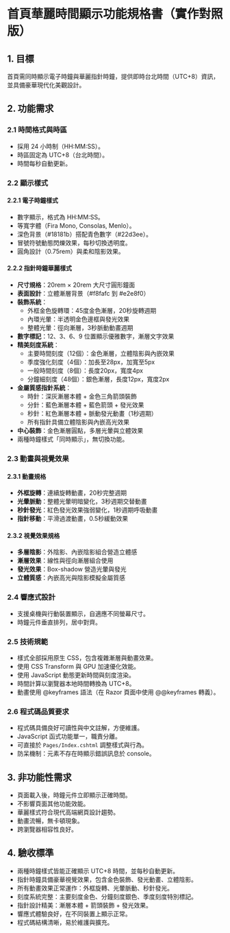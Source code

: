 
# 首頁華麗時間顯示功能規格書（實作對照版）

## 1. 目標
首頁需同時顯示電子時鐘與華麗指針時鐘，提供即時台北時間（UTC+8）資訊，並具備豪華現代化美觀設計。

## 2. 功能需求

### 2.1 時間格式與時區
- 採用 24 小時制（HH:MM:SS）。
- 時區固定為 UTC+8（台北時間）。
- 時間每秒自動更新。

### 2.2 顯示樣式

#### 2.2.1 電子時鐘樣式
- 數字顯示，格式為 HH:MM:SS。
- 等寬字體（Fira Mono, Consolas, Menlo）。
- 深色背景（#18181b）搭配青色數字（#22d3ee）。
- 冒號符號動態閃爍效果，每秒切換透明度。
- 圓角設計（0.75rem）與柔和陰影效果。

#### 2.2.2 指針時鐘華麗樣式
- **尺寸規格**：20rem × 20rem 大尺寸圓形鐘面
- **表面設計**：立體漸層背景（#f8fafc 到 #e2e8f0）
- **裝飾系統**：
  - 外框金色旋轉環：45度金色漸層，20秒旋轉週期
  - 內環光暈：半透明金色邊框與發光效果
  - 整體光暈：徑向漸層，3秒脈動動畫週期
- **數字標記**：12、3、6、9 位置顯示優雅數字，漸層文字效果
- **精美刻度系統**：
  - 主要時間刻度（12個）：金色漸層，立體陰影與內嵌效果
  - 季度強化刻度（4個）：加長至28px，加寬至5px
  - 一般時間刻度（8個）：長度20px，寬度4px
  - 分鐘細刻度（48個）：銀色漸層，長度12px，寬度2px
- **金屬質感指針系統**：
  - 時針：深灰漸層本體 + 金色三角箭頭裝飾
  - 分針：藍色漸層本體 + 藍色箭頭 + 發光效果
  - 秒針：紅色漸層本體 + 脈動發光動畫（1秒週期）
  - 所有指針具備立體陰影與內嵌高光效果
- **中心裝飾**：金色漸層圓點，多層光暈與立體效果
- 兩種時鐘樣式「同時顯示」，無切換功能。

### 2.3 動畫與視覺效果

#### 2.3.1 動畫規格
- **外框旋轉**：連續旋轉動畫，20秒完整週期
- **光暈脈動**：整體光暈明暗變化，3秒週期交替動畫
- **秒針發光**：紅色發光效果強弱變化，1秒週期呼吸動畫
- **指針移動**：平滑過渡動畫，0.5秒緩動效果

#### 2.3.2 視覺效果規格
- **多層陰影**：外陰影、內嵌陰影組合營造立體感
- **漸層效果**：線性與徑向漸層組合使用
- **發光效果**：Box-shadow 營造光暈與發光
- **立體質感**：內嵌高光與陰影模擬金屬質感

### 2.4 響應式設計
- 支援桌機與行動裝置顯示，自適應不同螢幕尺寸。
- 時鐘元件垂直排列，居中對齊。

### 2.5 技術規範
- 樣式全部採用原生 CSS，包含複雜漸層與動畫效果。
- 使用 CSS Transform 與 GPU 加速優化效能。
- 使用 JavaScript 動態更新時間與刻度渲染。
- 時間計算以瀏覽器本地時間轉換為 UTC+8。
- 動畫使用 @keyframes 語法（在 Razor 頁面中使用 @@keyframes 轉義）。

### 2.6 程式碼品質要求
- 程式碼具備良好可讀性與中文註解，方便維護。
- JavaScript 函式功能單一，職責分離。
- 可直接於 `Pages/Index.cshtml` 調整樣式與行為。
- 防呆機制：元素不存在時顯示錯誤訊息於 console。

## 3. 非功能性需求
- 頁面載入後，時鐘元件立即顯示正確時間。
- 不影響頁面其他功能效能。
- 華麗樣式符合現代高端網頁設計趨勢。
- 動畫流暢，無卡頓現象。
- 跨瀏覽器相容性良好。

## 4. 驗收標準
- 兩種時鐘樣式皆能正確顯示 UTC+8 時間，並每秒自動更新。
- 指針時鐘具備豪華視覺效果，包含金色裝飾、發光動畫、立體陰影。
- 所有動畫效果正常運作：外框旋轉、光暈脈動、秒針發光。
- 刻度系統完整：主要刻度金色、分鐘刻度銀色、季度刻度特別標記。
- 指針設計精美：漸層本體 + 箭頭裝飾 + 發光效果。
- 響應式體驗良好，在不同裝置上顯示正常。
- 程式碼結構清晰，易於維護與擴充。
